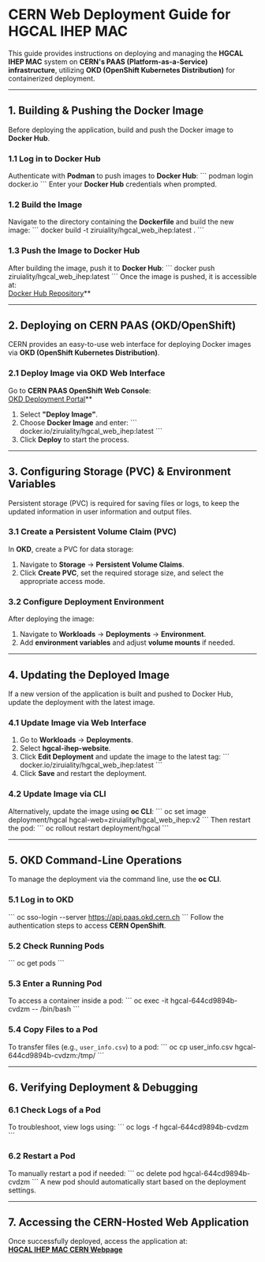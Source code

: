 # **CERN Web Deployment Guide for HGCAL IHEP MAC**

This guide provides instructions on deploying and managing the **HGCAL IHEP MAC** system on **CERN's PAAS (Platform-as-a-Service) infrastructure**, utilizing **OKD (OpenShift Kubernetes Distribution)** for containerized deployment.

---

## **1. Building & Pushing the Docker Image**

Before deploying the application, build and push the Docker image to **Docker Hub**.

### **1.1 Log in to Docker Hub**
Authenticate with **Podman** to push images to **Docker Hub**:
\```
podman login docker.io
\```
Enter your **Docker Hub** credentials when prompted.

### **1.2 Build the Image**
Navigate to the directory containing the **Dockerfile** and build the new image:
\```
docker build -t ziruiality/hgcal_web_ihep:latest .
\```

### **1.3 Push the Image to Docker Hub**
After building the image, push it to **Docker Hub**:
\```
docker push ziruiality/hgcal_web_ihep:latest
\```
Once the image is pushed, it is accessible at:  
[Docker Hub Repository](https://hub.docker.com/repository/docker/ziruiality/hgcal_web_ihep/general)**  

---

## **2. Deploying on CERN PAAS (OKD/OpenShift)**

CERN provides an easy-to-use web interface for deploying Docker images via **OKD (OpenShift Kubernetes Distribution)**.

### **2.1 Deploy Image via OKD Web Interface**
Go to **CERN PAAS OpenShift Web Console**:  
[OKD Deployment Portal](https://paas.cern.ch/deploy-image/ns/hgcal-ihep-website)**  

1. Select **"Deploy Image"**.
2. Choose **Docker Image** and enter:
   \```
   docker.io/ziruiality/hgcal_web_ihep:latest
   \```
3. Click **Deploy** to start the process.

---

## **3. Configuring Storage (PVC) & Environment Variables**

Persistent storage (PVC) is required for saving files or logs, to keep the updated information in user information and output files.

### **3.1 Create a Persistent Volume Claim (PVC)**
In **OKD**, create a PVC for data storage:
1. Navigate to **Storage** → **Persistent Volume Claims**.
2. Click **Create PVC**, set the required storage size, and select the appropriate access mode.

### **3.2 Configure Deployment Environment**
After deploying the image:
1. Navigate to **Workloads** → **Deployments** → **Environment**.
2. Add **environment variables** and adjust **volume mounts** if needed.

---

## **4. Updating the Deployed Image**

If a new version of the application is built and pushed to Docker Hub, update the deployment with the latest image.

### **4.1 Update Image via Web Interface**
1. Go to **Workloads** → **Deployments**.
2. Select **hgcal-ihep-website**.
3. Click **Edit Deployment** and update the image to the latest tag:
   \```
   docker.io/ziruiality/hgcal_web_ihep:latest
   \```
4. Click **Save** and restart the deployment.

### **4.2 Update Image via CLI**
Alternatively, update the image using **oc CLI**:
\```
oc set image deployment/hgcal hgcal-web=ziruiality/hgcal_web_ihep:v2
\```
Then restart the pod:
\```
oc rollout restart deployment/hgcal
\```

---

## **5. OKD Command-Line Operations**

To manage the deployment via the command line, use the **oc CLI**.

### **5.1 Log in to OKD**
\```
oc sso-login --server https://api.paas.okd.cern.ch
\```
Follow the authentication steps to access **CERN OpenShift**.

### **5.2 Check Running Pods**
\```
oc get pods
\```

### **5.3 Enter a Running Pod**
To access a container inside a pod:
\```
oc exec -it hgcal-644cd9894b-cvdzm -- /bin/bash
\```

### **5.4 Copy Files to a Pod**
To transfer files (e.g., `user_info.csv`) to a pod:
\```
oc cp user_info.csv hgcal-644cd9894b-cvdzm:/tmp/
\```

---

## **6. Verifying Deployment & Debugging**

### **6.1 Check Logs of a Pod**
To troubleshoot, view logs using:
\```
oc logs -f hgcal-644cd9894b-cvdzm
\```

### **6.2 Restart a Pod**
To manually restart a pod if needed:
\```
oc delete pod hgcal-644cd9894b-cvdzm
\```
A new pod should automatically start based on the deployment settings.

---

## **7. Accessing the CERN-Hosted Web Application**

Once successfully deployed, access the application at:  
**[HGCAL IHEP MAC CERN Webpage](https://hgcal-hgcal-ihep-website.app.cern.ch/)**  

